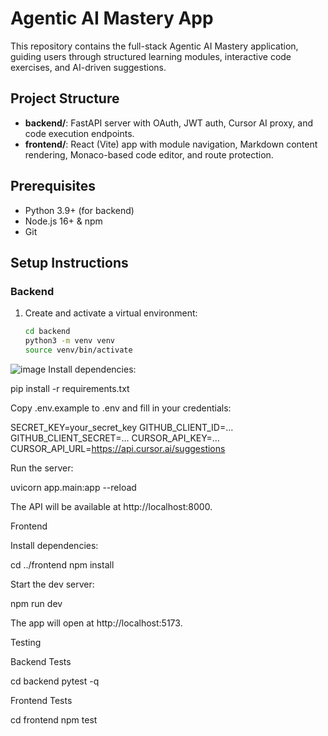 # Agentic AI Mastery App
This repository contains the full-stack Agentic AI Mastery application, guiding users through structured learning modules, interactive code exercises, and AI-driven suggestions.
## Project Structure
- **backend/**: FastAPI server with OAuth, JWT auth, Cursor AI proxy, and code execution endpoints.
- **frontend/**: React (Vite) app with module navigation, Markdown content rendering, Monaco-based code editor, and route protection.
## Prerequisites
- Python 3.9+ (for backend)
- Node.js 16+ & npm
- Git
## Setup Instructions
### Backend
1. Create and activate a virtual environment:
   ```bash
   cd backend
   python3 -m venv venv
   source venv/bin/activate
![image](https://github.com/user-attachments/assets/19d95adb-2694-49f0-9dd3-202b82ecbd38)
Install dependencies:

pip install -r requirements.txt

Copy .env.example to .env and fill in your credentials:

SECRET_KEY=your_secret_key
GITHUB_CLIENT_ID=...
GITHUB_CLIENT_SECRET=...
CURSOR_API_KEY=...
CURSOR_API_URL=https://api.cursor.ai/suggestions

Run the server:

uvicorn app.main:app --reload

The API will be available at http://localhost:8000.

Frontend

Install dependencies:

cd ../frontend
npm install

Start the dev server:

npm run dev

The app will open at http://localhost:5173.

Testing

Backend Tests

cd backend
pytest -q

Frontend Tests

cd frontend
npm test

